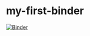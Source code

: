 # my-first-binder
[![Binder](https://mybinder.org/badge_logo.svg)](https://mybinder.org/v2/gh/aakashuc/my-first-binder/HEAD)
